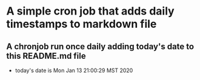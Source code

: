 A simple cron job that adds daily timestamps to markdown file
============================================================
## A chronjob run once daily adding today's date to this README.md file
* today's date is Mon Jan 13 21:00:29 MST 2020
